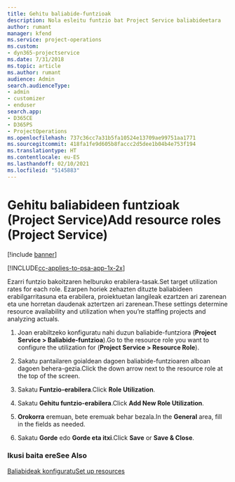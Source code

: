 ```yaml
---
title: Gehitu baliabide-funtzioak
description: Nola esleitu funtzio bat Project Service baliabideetara
author: rumant
manager: kfend
ms.service: project-operations
ms.custom:
- dyn365-projectservice
ms.date: 7/31/2018
ms.topic: article
ms.author: rumant
audience: Admin
search.audienceType:
- admin
- customizer
- enduser
search.app:
- D365CE
- D365PS
- ProjectOperations
ms.openlocfilehash: 737c36cc7a31b5fa10524e13709ae99751aa1771
ms.sourcegitcommit: 418fa1fe9d605b8faccc2d5dee1b04b4e753f194
ms.translationtype: HT
ms.contentlocale: eu-ES
ms.lasthandoff: 02/10/2021
ms.locfileid: "5145883"
---
```

# <a name="add-resource-roles-project-service"></a><span data-ttu-id="14f83-103">Gehitu baliabideen funtzioak (Project Service)</span><span class="sxs-lookup"><span data-stu-id="14f83-103">Add resource roles (Project Service)</span></span>

[!include [banner](../includes/psa-now-project-operations.md)]

[!INCLUDE[cc-applies-to-psa-app-1x-2x](../includes/cc-applies-to-psa-app-1x-2x.md)]

<span data-ttu-id="14f83-104">Ezarri funtzio bakoitzaren helburuko erabilera-tasak.</span><span class="sxs-lookup"><span data-stu-id="14f83-104">Set target utilization rates for each role.</span></span> <span data-ttu-id="14f83-105">Ezarpen horiek zehazten dituzte baliabideen erabilgarritasuna eta erabilera, proiektuetan langileak ezartzen ari zarenean eta une horretan daudenak aztertzen ari zarenean.</span><span class="sxs-lookup"><span data-stu-id="14f83-105">These settings determine resource availability and utilization when you’re staffing projects and analyzing actuals.</span></span>  
  
1.  <span data-ttu-id="14f83-106">Joan erabiltzeko konfiguratu nahi duzun baliabide-funtziora (**Project Service > Baliabide-funtzioa**).</span><span class="sxs-lookup"><span data-stu-id="14f83-106">Go to the resource role you want to configure the utilization for (**Project Service > Resource Role**).</span></span>  
  
2.  <span data-ttu-id="14f83-107">Sakatu pantailaren goialdean dagoen baliabide-funtzioaren alboan dagoen behera-gezia.</span><span class="sxs-lookup"><span data-stu-id="14f83-107">Click the down arrow next to the resource role at the top of the screen.</span></span>  
  
3.  <span data-ttu-id="14f83-108">Sakatu **Funtzio-erabilera**.</span><span class="sxs-lookup"><span data-stu-id="14f83-108">Click **Role Utilization**.</span></span>  
  
4.  <span data-ttu-id="14f83-109">Sakatu **Gehitu funtzio-erabilera**.</span><span class="sxs-lookup"><span data-stu-id="14f83-109">Click **Add New Role Utilization**.</span></span>  
  
5.  <span data-ttu-id="14f83-110">**Orokorra** eremuan, bete eremuak behar bezala.</span><span class="sxs-lookup"><span data-stu-id="14f83-110">In the **General** area, fill in the fields as needed.</span></span>  
  
6.  <span data-ttu-id="14f83-111">Sakatu **Gorde** edo **Gorde eta itxi**.</span><span class="sxs-lookup"><span data-stu-id="14f83-111">Click **Save** or **Save & Close**.</span></span>  
  
### <a name="see-also"></a><span data-ttu-id="14f83-112">Ikusi baita ere</span><span class="sxs-lookup"><span data-stu-id="14f83-112">See Also</span></span>  
 [<span data-ttu-id="14f83-113">Baliabideak konfiguratu</span><span class="sxs-lookup"><span data-stu-id="14f83-113">Set up resources</span></span>](../psa/set-up-resources.md)
